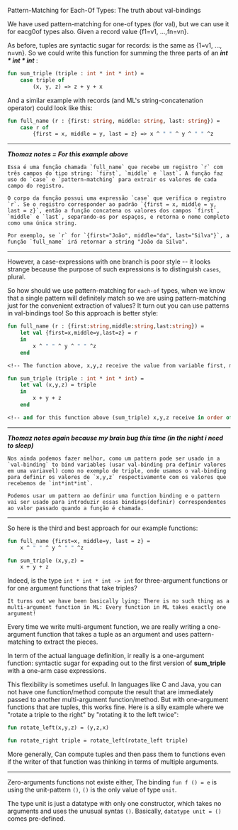 Pattern-Matching for Each-Of Types: The truth about val-bindings

We have used pattern-matching for one-of types (for val), but we can use it for eacg0of types also.
Given a record value {f1=v1, ...,fn=vn}.

As before, tuples are syntactic sugar for records: is the same as {1=v1, ..., n=vn}. So we could write this function for summing the three parts of an ***int * int * int*** :

```sml
fun sum_triple (triple : int * int * int) = 
	case triple of 
		(x, y, z) => z + y + x
```

And a similar example with records (and ML's string-concatenation operator) could look like this:

```sml
fun full_name (r : {first: string, middle: string, last: string}) =
	case r of 
		{first = x, middle = y, last = z} => x ^ " " ^ y ^ " " ^z
```

-------
***Thomaz notes =  For this example above***
```
Essa é uma função chamada `full_name` que recebe um registro `r` com três campos do tipo string: `first`, `middle` e `last`. A função faz uso do `case` e `pattern-matching` para extrair os valores de cada campo do registro.

O corpo da função possui uma expressão `case` que verifica o registro `r`. Se o registro corresponder ao padrão `{first = x, middle = y, last = z}`, então a função concatena os valores dos campos `first`, `middle` e `last`, separando-os por espaços, e retorna o nome completo como uma única string.

Por exemplo, se `r` for `{first="João", middle="da", last="Silva"}`, a função `full_name` irá retornar a string "João da Silva".
```
-------


However, a case-expressions with one branch is poor style -- it looks strange because the purpose of such expressions is to distinguish `cases`, plural.

So how should we use pattern-matching for `each-of` types, when we know that a single pattern will definitely match so we are using pattern-matching just for the convenient extraction of values? It turn out you can use patterns in val-bindings too! So this approach is better style:

```sml
fun full_name (r : {first:string,middle:string,last:string}) =
    let val {first=x,middle=y,last=z} = r
    in
        x ^ " " ^ y ^ " " ^z
    end

<!-- The function above, x,y,z receive the value from variable first, middle and last -->

fun sum_triple (triple : int * int * int) =
	let val (x,y,z) = triple
	in
		x + y + z
	end

<!-- and for this function above (sum_triple) x,y,z receive in order of the int because we don't specify name in variable like sum_triple (triple: int, two : int...) -->
```

----
***Thomaz notes again because my brain bug this time (in the night i need to sleep)***
```
Nos ainda podemos fazer melhor, como um pattern pode ser usado in a `val-binding` to bind variables (usar val-binding pra definir valores em uma variavel) como no exemplo de triple, onde usamos o val-binding para definir os valores de `x,y,z` respectivamente com os valores que recebemos de `int*int*int`.

Podemos usar um pattern ao definir uma function binding e o pattern vai ser usado para introduzir essas bindings(definir) correspondentes ao valor passado quando a função é chamada. 
```
------- 
So here is the third and best approach for our example functions:
```sml
fun full_name {first=x, middle=y, last = z} =
	x ^ " " ^ y ^ " " ^z

fun sum_triple (x,y,z) = 
	x + y + z
```

Indeed, is the type `int * int * int -> int` for three-argument functions or for one argument functions that take triples?

`It turns out we have been basically lying: There is no such thing as a multi-argument function in ML: Every function in ML takes exactly one argument!`

Every time we write multi-argument function, we are really writing a one-argument function that takes a tuple as an argument and uses pattern-matching to extract the pieces.

In term of the actual language definition, ir really is a one-argument function: syntactic sugar for expading out to the first version of **sum_triple** with a one-arm case expressions.

This flexibility is sometimes useful. In languages like C and Java, you can not have one function/method compute the result that are immediately passed to another multi-argument function/method. But with one-argument functions that are tuples, this works fine. Here is a silly example where we "rotate a triple to the right" by "rotating it to the left twice":

```sml
fun rotate_left(x,y,z) = (y,z,x)

fun rotate_right triple = rotate_left(rotate_left triple)
```

More generally, Can compute tuples and then pass them to functions even if the writer of that function was thinking in terms of multiple arguments.

----
Zero-arguments functions not existe either, The binding `fun f () = e` is using the unit-pattern `()`, `()` is the only value of type `unit`.

The type unit is just a datatype with only one constructor, which takes no arguments and uses the unusual syntas `()`. Basically, `datatype unit = ()` comes pre-defined.

